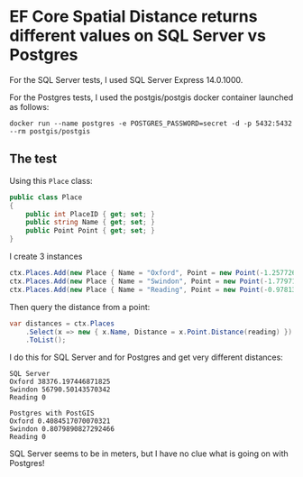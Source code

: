 # EF Core Spatial Distance returns different values on SQL Server vs Postgres

For the SQL Server tests, I used SQL Server Express 14.0.1000.

For the Postgres tests, I used the postgis/postgis docker container launched as follows:

```
docker run --name postgres -e POSTGRES_PASSWORD=secret -d -p 5432:5432 --rm postgis/postgis
```

## The test
Using this `Place` class:

```c#
public class Place
{
	public int PlaceID { get; set; }
	public string Name { get; set; }
	public Point Point { get; set; }
}
```

I create 3 instances
```c#
ctx.Places.Add(new Place { Name = "Oxford", Point = new Point(-1.2577263, 51.7520209) { SRID = 4326 } });
ctx.Places.Add(new Place { Name = "Swindon", Point = new Point(-1.7797176, 51.5557739) { SRID = 4326 } });
ctx.Places.Add(new Place { Name = "Reading", Point = new Point(-0.9781303, 51.4542645) { SRID = 4326 } });
```

Then query the distance from a point:
```c#
var distances = ctx.Places
	.Select(x => new { x.Name, Distance = x.Point.Distance(reading) })
	.ToList();
```

I do this for SQL Server and for Postgres and get very different distances:

```
SQL Server
Oxford 38376.197446871825
Swindon 56790.50143570342
Reading 0

Postgres with PostGIS
Oxford 0.4084517070070321
Swindon 0.8079890827292466
Reading 0
```

SQL Server seems to be in meters, but I have no clue what is going on with Postgres!